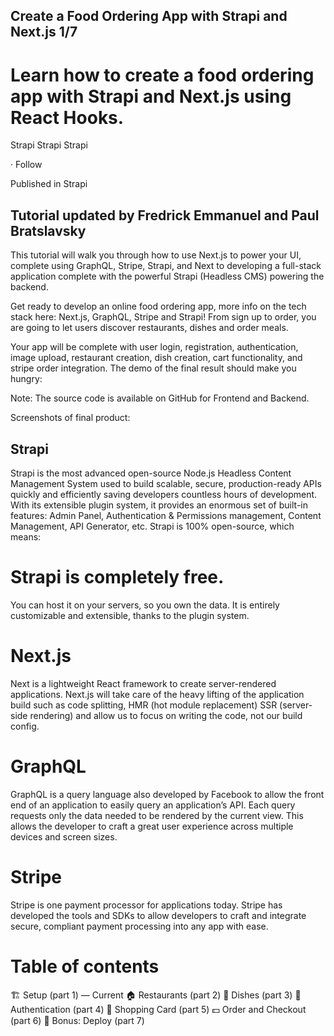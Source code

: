 
## Create a Food Ordering App with Strapi and Next.js 1/7  
# Learn how to create a food ordering app with Strapi and Next.js using React Hooks.
Strapi
Strapi
Strapi

·
Follow

Published in
Strapi


## Tutorial updated by Fredrick Emmanuel and Paul Bratslavsky 

This tutorial will walk you through how to use Next.js to power your UI, complete using GraphQL, Stripe, Strapi, and Next to developing a full-stack application complete with the powerful Strapi (Headless CMS) powering the backend.

Get ready to develop an online food ordering app, more info on the tech stack here: Next.js, GraphQL, Stripe and Strapi! From sign up to order, you are going to let users discover restaurants, dishes and order meals.

Your app will be complete with user login, registration, authentication, image upload, restaurant creation, dish creation, cart functionality, and stripe order integration. The demo of the final result should make you hungry:

Note: The source code is available on GitHub for Frontend and Backend.

Screenshots of final product:

## Strapi
Strapi is the most advanced open-source Node.js Headless Content Management System used to build scalable, secure, production-ready APIs quickly and efficiently saving developers countless hours of development. With its extensible plugin system, it provides an enormous set of built-in features: Admin Panel, Authentication & Permissions management, Content Management, API Generator, etc. Strapi is 100% open-source, which means:

# Strapi is completely free.
You can host it on your servers, so you own the data.
It is entirely customizable and extensible, thanks to the plugin system.

# Next.js
Next is a lightweight React framework to create server-rendered applications. Next.js will take care of the heavy lifting of the application build such as code splitting, HMR (hot module replacement) SSR (server-side rendering) and allow us to focus on writing the code, not our build config.

# GraphQL
GraphQL is a query language also developed by Facebook to allow the front end of an application to easily query an application’s API. Each query requests only the data needed to be rendered by the current view. This allows the developer to craft a great user experience across multiple devices and screen sizes.

# Stripe
Stripe is one payment processor for applications today. Stripe has developed the tools and SDKs to allow developers to craft and integrate secure, compliant payment processing into any app with ease.

# Table of contents
🏗️ Setup (part 1) — Current
🏠 Restaurants (part 2)
🍔 Dishes (part 3)
🔐 Authentication (part 4)
🛒 Shopping Card (part 5)
💵 Order and Checkout (part 6)
🚀 Bonus: Deploy (part 7)


